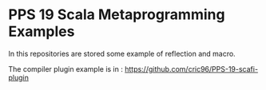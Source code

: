 # PPS 19 Scala Metaprogramming Examples

In this repositories are stored some example of reflection and macro.

The compiler plugin example is in : https://github.com/cric96/PPS-19-scafi-plugin
